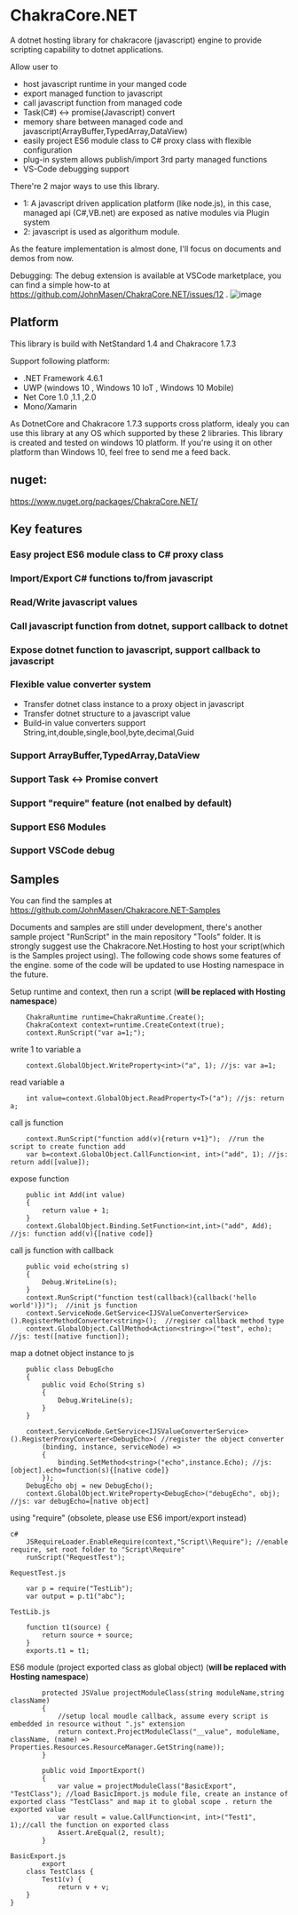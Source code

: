 # ChakraCore.NET
A dotnet hosting library for chakracore (javascript) engine to provide 
scripting capability to dotnet applications. 

Allow user to
* host javascript runtime in your manged code
* export managed function to javascript
* call javascript function from managed code
* Task(C#) <-> promise(Javascript) convert
* memory share between managed code and javascript(ArrayBuffer,TypedArray,DataView)
* easily project ES6 module class to C# proxy class with flexible configuration
* plug-in system allows publish/import 3rd party managed functions
* VS-Code debugging support 

There're 2 major ways to use this library. 
* 1: A javascript driven application platform (like node.js), in this case, managed api (C#,VB.net) are exposed as native modules via Plugin system
* 2: javascript is used as algorithum module.

As the feature implementation is almost done, I'll focus on documents and demos from now.

Debugging:
The debug extension is available at VSCode marketplace, you can find a simple how-to at https://github.com/JohnMasen/ChakraCore.NET/issues/12 .
![image](https://user-images.githubusercontent.com/7631912/39090476-2761c618-4613-11e8-963f-8c942b9851a4.png)



## Platform
This library is build with NetStandard 1.4 and Chakracore 1.7.3 

Support following platform:
* .NET Framework 4.6.1
* UWP (windows 10 , Windows 10 IoT , Windows 10 Mobile)
* Net Core 1.0 ,1.1 ,2.0
* Mono/Xamarin

As DotnetCore and Chakracore 1.7.3 supports cross platform, idealy you can use this library at any OS which supported by these 2 libraries.
This library is created and tested on windows 10 platform. 
If you're using it on other platform than Windows 10, feel free to send me a feed back.

## nuget:
https://www.nuget.org/packages/ChakraCore.NET/
## Key features
### Easy project ES6 module class to C# proxy class
### Import/Export C# functions to/from javascript
### Read/Write javascript values
### Call javascript function from dotnet, support callback to dotnet
### Expose dotnet function to javascript, support callback to javascript
### Flexible value converter system
* Transfer dotnet class instance to a proxy object in javascript
* Transfer dotnet structure to a javascript value
* Build-in value converters support String,int,double,single,bool,byte,decimal,Guid

### Support ArrayBuffer,TypedArray,DataView
### Support Task <-> Promise convert
### Support "require" feature (not enalbed by default)
### Support ES6 Modules
### Support VSCode debug


## Samples

You can find the samples at   https://github.com/JohnMasen/Chakracore.NET-Samples

Documents and samples are still  under development, there's another sample project "RunScript" in the main repository "Tools" folder.
It is strongly suggest use the Chakracore.Net.Hosting to host your script(which is the Samples project using). The following code shows some features of the engine. some of the code will be updated to use Hosting namespace in the future.

Setup runtime and context, then run a script (**will be replaced with Hosting namespace**)
```   
    ChakraRuntime runtime=ChakraRuntime.Create();
    ChakraContext context=runtime.CreateContext(true);
    context.RunScript("var a=1;");
```
write 1 to variable a
```
    context.GlobalObject.WriteProperty<int>("a", 1); //js: var a=1;
```
read variable a
```
    int value=context.GlobalObject.ReadProperty<T>("a"); //js: return a;
```
call js function
```
    context.RunScript("function add(v){return v+1}");  //run the script to create function add
    var b=context.GlobalObject.CallFunction<int, int>("add", 1); //js: return add([value]);
```
expose function 
```
    public int Add(int value)
    {
        return value + 1;
    }
    context.GlobalObject.Binding.SetFunction<int,int>("add", Add); //js: function add(v){[native code]}

```

call js function with callback
```
    public void echo(string s)
    {
        Debug.WriteLine(s);
    }
    context.RunScript("function test(callback){callback('hello world')})");  //init js function
    context.ServiceNode.GetService<IJSValueConverterService>().RegisterMethodConverter<string>();  //regiser callback method type
    context.GlobalObject.CallMethod<Action<string>>("test", echo);   //js: test([native function]);
```
map a dotnet object instance to js
```
    public class DebugEcho
    {
        public void Echo(String s)
        {
            Debug.WriteLine(s);
        }
    }

    context.ServiceNode.GetService<IJSValueConverterService>().RegisterProxyConverter<DebugEcho>( //register the object converter
        (binding, instance, serviceNode) =>
        {
            binding.SetMethod<string>("echo",instance.Echo); //js: [object].echo=function(s){[native code]}
        });
    DebugEcho obj = new DebugEcho();
    context.GlobalObject.WriteProperty<DebugEcho>("debugEcho", obj); //js: var debugEcho=[native object]

```
using "require" (obsolete, please use ES6 import/export instead)
```
c#	
	JSRequireLoader.EnableRequire(context,"Script\\Require"); //enable require, set root folder to "Script\Require"
	runScript("RequestTest"); 

RequestTest.js

	var p = require("TestLib");
	var output = p.t1("abc");

TestLib.js

	function t1(source) {
		return source + source;
	}
	exports.t1 = t1;

```

ES6 module (project exported class as global object) (**will be replaced with Hosting namespace**)
```
        protected JSValue projectModuleClass(string moduleName,string className)
        {
            //setup local moudle callback, assume every script is embedded in resource without ".js" extension
            return context.ProjectModuleClass("__value", moduleName, className, (name) => Properties.Resources.ResourceManager.GetString(name));
        }

        public void ImportExport()
        {
            var value = projectModuleClass("BasicExport", "TestClass"); //load BasicImport.js module file, create an instance of exported class "TestClass" and map it to global scope . return the exported value
            var result = value.CallFunction<int, int>("Test1", 1);//call the function on exported class
            Assert.AreEqual(2, result);
        }
        
BasicExport.js
        export 
    class TestClass {
        Test1(v) {
            return v + v;
    }
}
```
